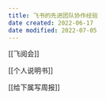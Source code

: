 ```yaml
---
title: 飞书的先进团队协作经验
date created: 2022-06-17
date modified: 2022-07-05
---
```


[[飞阅会]]

[[个人说明书]]

[[给下属写周报]]

